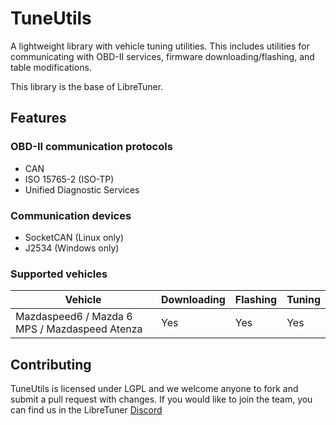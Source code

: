 TuneUtils
=========
A lightweight library with vehicle tuning utilities. This includes utilities for communicating with OBD-II services, firmware downloading/flashing, and table modifications.

This library is the base of LibreTuner.


## Features
### OBD-II communication protocols
* CAN
* ISO 15765-2 (ISO-TP)
* Unified Diagnostic Services

### Communication devices
* SocketCAN (Linux only)
* J2534 (Windows only)

### Supported vehicles
| Vehicle     										 | Downloading | Flashing | Tuning |
| ----------- 							  			 | ----------- | -------- | ------ |
| Mazdaspeed6 / Mazda 6 MPS / Mazdaspeed Atenza      | Yes         | Yes      | Yes    |


## Contributing
TuneUtils is licensed under LGPL and we welcome anyone to fork and submit a pull request with changes. If you would like to join the team, you can find us in the LibreTuner [Discord](https://discord.gg/QQvX2rB)